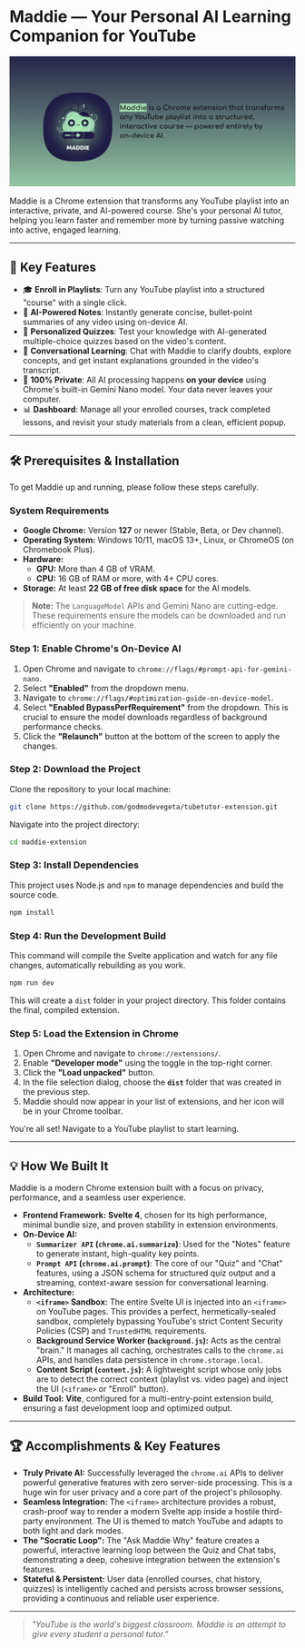 # Maddie — Your Personal AI Learning Companion for YouTube
![alt text](Maddie.png "Hey Maddie!")

Maddie is a Chrome extension that transforms any YouTube playlist into an interactive, private, and AI-powered course. She's your personal AI tutor, helping you learn faster and remember more by turning passive watching into active, engaged learning.

---

## 🚀 Key Features

-   🎓 **Enroll in Playlists**: Turn any YouTube playlist into a structured "course" with a single click.
-   🧠 **AI-Powered Notes**: Instantly generate concise, bullet-point summaries of any video using on-device AI.
-   📝 **Personalized Quizzes**: Test your knowledge with AI-generated multiple-choice quizzes based on the video's content.
-   💬 **Conversational Learning**: Chat with Maddie to clarify doubts, explore concepts, and get instant explanations grounded in the video's transcript.
-   🔐 **100% Private**: All AI processing happens **on your device** using Chrome's built-in Gemini Nano model. Your data never leaves your computer.
-   📊 **Dashboard**: Manage all your enrolled courses, track completed lessons, and revisit your study materials from a clean, efficient popup.

---

## 🛠️ Prerequisites & Installation

To get Maddie up and running, please follow these steps carefully.

### System Requirements

-   **Google Chrome:** Version **127** or newer (Stable, Beta, or Dev channel).
-   **Operating System:** Windows 10/11, macOS 13+, Linux, or ChromeOS (on Chromebook Plus).
-   **Hardware:**
    -   **GPU:** More than 4 GB of VRAM.
    -   **CPU:** 16 GB of RAM or more, with 4+ CPU cores.
-   **Storage:** At least **22 GB of free disk space** for the AI models.

> **Note:** The `LanguageModel` APIs and Gemini Nano are cutting-edge. These requirements ensure the models can be downloaded and run efficiently on your machine.

### Step 1: Enable Chrome's On-Device AI

1.  Open Chrome and navigate to `chrome://flags/#prompt-api-for-gemini-nano`.
2.  Select **"Enabled"** from the dropdown menu.
3.  Navigate to `chrome://flags/#optimization-guide-on-device-model`.
4.  Select **"Enabled BypassPerfRequirement"** from the dropdown. This is crucial to ensure the model downloads regardless of background performance checks.
5.  Click the **"Relaunch"** button at the bottom of the screen to apply the changes.

### Step 2: Download the Project

Clone the repository to your local machine:
```bash
git clone https://github.com/godmodevegeta/tubetutor-extension.git
```
Navigate into the project directory:
```bash
cd maddie-extension
```

### Step 3: Install Dependencies

This project uses Node.js and `npm` to manage dependencies and build the source code.
```bash
npm install
```

### Step 4: Run the Development Build

This command will compile the Svelte application and watch for any file changes, automatically rebuilding as you work.
```bash
npm run dev
```
This will create a `dist` folder in your project directory. This folder contains the final, compiled extension.

### Step 5: Load the Extension in Chrome

1.  Open Chrome and navigate to `chrome://extensions/`.
2.  Enable **"Developer mode"** using the toggle in the top-right corner.
3.  Click the **"Load unpacked"** button.
4.  In the file selection dialog, choose the **`dist`** folder that was created in the previous step.
5.  Maddie should now appear in your list of extensions, and her icon will be in your Chrome toolbar.

You're all set! Navigate to a YouTube playlist to start learning.

---

## 💡 How We Built It

Maddie is a modern Chrome extension built with a focus on privacy, performance, and a seamless user experience.

-   **Frontend Framework:** **Svelte 4**, chosen for its high performance, minimal bundle size, and proven stability in extension environments.
-   **On-Device AI:**
    -   **`Summarizer API` (`chrome.ai.summarize`)**: Used for the "Notes" feature to generate instant, high-quality key points.
    -   **`Prompt API` (`chrome.ai.prompt`)**: The core of our "Quiz" and "Chat" features, using a JSON schema for structured quiz output and a streaming, context-aware session for conversational learning.
-   **Architecture:**
    -   **`<iframe>` Sandbox:** The entire Svelte UI is injected into an `<iframe>` on YouTube pages. This provides a perfect, hermetically-sealed sandbox, completely bypassing YouTube's strict Content Security Policies (CSP) and `TrustedHTML` requirements.
    -   **Background Service Worker (`background.js`):** Acts as the central "brain." It manages all caching, orchestrates calls to the `chrome.ai` APIs, and handles data persistence in `chrome.storage.local`.
    -   **Content Script (`content.js`):** A lightweight script whose only jobs are to detect the correct context (playlist vs. video page) and inject the UI (`<iframe>` or "Enroll" button).
-   **Build Tool:** **Vite**, configured for a multi-entry-point extension build, ensuring a fast development loop and optimized output.

---

## 🏆 Accomplishments & Key Features

-   **Truly Private AI:** Successfully leveraged the `chrome.ai` APIs to deliver powerful generative features with zero server-side processing. This is a huge win for user privacy and a core part of the project's philosophy.
-   **Seamless Integration:** The `<iframe>` architecture provides a robust, crash-proof way to render a modern Svelte app inside a hostile third-party environment. The UI is themed to match YouTube and adapts to both light and dark modes.
-   **The "Socratic Loop":** The "Ask Maddie Why" feature creates a powerful, interactive learning loop between the Quiz and Chat tabs, demonstrating a deep, cohesive integration between the extension's features.
-   **Stateful & Persistent:** User data (enrolled courses, chat history, quizzes) is intelligently cached and persists across browser sessions, providing a continuous and reliable user experience.

---

> *"YouTube is the world's biggest classroom. Maddie is an attempt to give every student a personal tutor."*